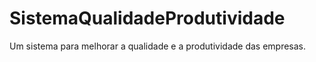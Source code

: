 # SistemaQualidadeProdutividade
Um sistema para melhorar a qualidade e a produtividade das empresas.
